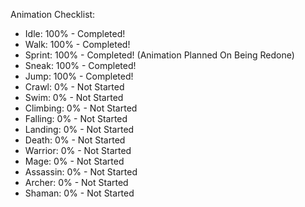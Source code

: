 Animation Checklist:
 - Idle: 100% - Completed!
 - Walk: 100% - Completed!
 - Sprint: 100% - Completed! (Animation Planned On Being Redone)
 - Sneak: 100% - Completed!
 - Jump: 100% - Completed!
 - Crawl: 0% - Not Started
 - Swim: 0% - Not Started
 - Climbing: 0% - Not Started
 - Falling: 0% - Not Started
 - Landing: 0% - Not Started
 - Death: 0% - Not Started
 - Warrior: 0% - Not Started
 - Mage: 0% - Not Started
 - Assassin: 0% - Not Started
 - Archer: 0% - Not Started
 - Shaman: 0% - Not Started
